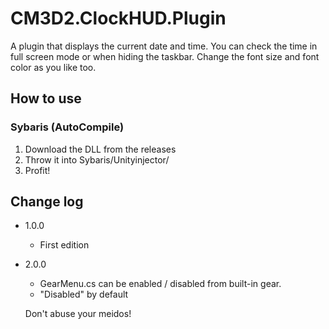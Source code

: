 
# CM3D2.ClockHUD.Plugin
A plugin that displays the current date and time.
You can check the time in full screen mode or when hiding the taskbar.
Change the font size and font color as you like too.

## How to use

### Sybaris (AutoCompile)
1. Download the DLL from the releases
2. Throw it into Sybaris/Unityinjector/
3. Profit!

## Change log
* 1.0.0
  * First edition
* 2.0.0
  * GearMenu.cs can be enabled / disabled from built-in gear.
  * "Disabled" by default
  
  Don't abuse your meidos!

